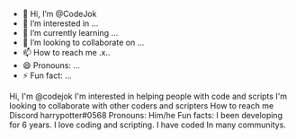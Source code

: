 - 👋 Hi, I’m @CodeJok
- 👀 I’m interested in ...
- 🌱 I’m currently learning ...
- 💞️ I’m looking to collaborate on ...
- 📫 How to reach me .x..
- 😄 Pronouns: ...
- ⚡ Fun fact: ...

<!---
CodeJok/CodeJok is a ✨ special ✨ repository because its `README.md` (this file) appears on your GitHub profile.
You can click the Preview link to take a look at your changes.
--->
Hi, I'm @codejok
I'm interested in helping people with code and scripts
I'm looking to collaborate with other coders and scripters
How to reach me Discord 
harrypotter#0568
Pronouns: Him/he
Fun facts: I been developing for 6 years. I love coding and scripting. I have coded In many communitys. 

